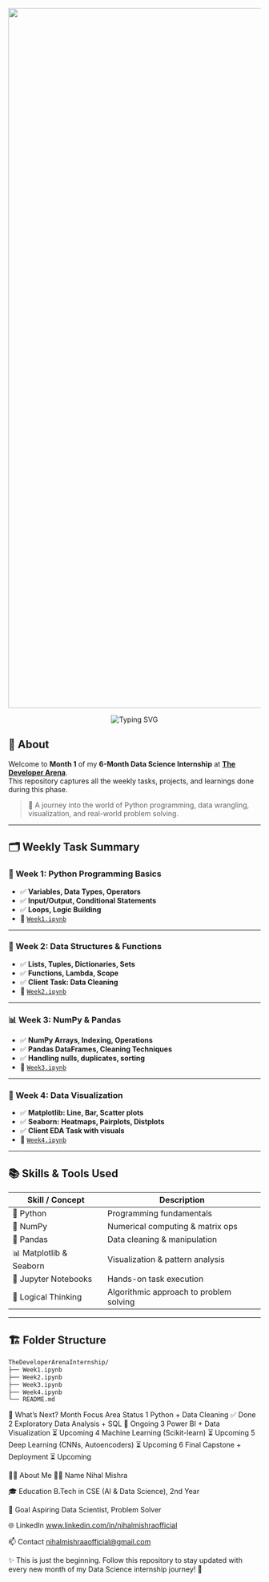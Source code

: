 <p align="center">
  <img src="https://img.shields.io/static/v1?label=THE%20DEVELOPER%20ARENA&message=INTERNSHIP%20%7C%20MONTH%201&color=FFFFFF&labelColor=222222&style=for-the-badge&logo=github&logoColor=white" width="1400" />
</p>


<p align="center">
  <img src="https://readme-typing-svg.demolab.com?font=Poppins&weight=700&size=28&duration=2800&pause=1000&color=00FFFF&background=00000000&center=true&vCenter=true&width=850&lines=Python%20%7C%20Data%20Cleaning%20%7C%20Visualization" alt="Typing SVG" />
</p>



## 📌 About

Welcome to **Month 1** of my **6-Month Data Science Internship** at [**The Developer Arena**](https://thedeveloperarena.tech/).  
This repository captures all the weekly tasks, projects, and learnings done during this phase.

> 🚀 A journey into the world of Python programming, data wrangling, visualization, and real-world problem solving.

---

## 🗂️ Weekly Task Summary

### 📘 Week 1: Python Programming Basics
- ✅ **Variables, Data Types, Operators**
- ✅ **Input/Output, Conditional Statements**
- ✅ **Loops, Logic Building**
- 📁 [`Week1.ipynb`](./Week1.ipynb)

---

### 🧮 Week 2: Data Structures & Functions
- ✅ **Lists, Tuples, Dictionaries, Sets**
- ✅ **Functions, Lambda, Scope**
- ✅ **Client Task: Data Cleaning**
- 📁 [`Week2.ipynb`](./Week2.ipynb)

---

### 📊 Week 3: NumPy & Pandas
- ✅ **NumPy Arrays, Indexing, Operations**
- ✅ **Pandas DataFrames, Cleaning Techniques**
- ✅ **Handling nulls, duplicates, sorting**
- 📁 [`Week3.ipynb`](./Week3.ipynb)

---

### 🎨 Week 4: Data Visualization
- ✅ **Matplotlib: Line, Bar, Scatter plots**
- ✅ **Seaborn: Heatmaps, Pairplots, Distplots**
- ✅ **Client EDA Task with visuals**
- 📁 [`Week4.ipynb`](./Week4.ipynb)

---

## 📚 Skills & Tools Used

| Skill / Concept       | Description                            |
|-----------------------|----------------------------------------|
| 🐍 Python              | Programming fundamentals               |
| 🔢 NumPy              | Numerical computing & matrix ops       |
| 🐼 Pandas             | Data cleaning & manipulation           |
| 📊 Matplotlib & Seaborn | Visualization & pattern analysis       |
| 📂 Jupyter Notebooks   | Hands-on task execution                |
| 🧠 Logical Thinking     | Algorithmic approach to problem solving|

---

## 🏗️ Folder Structure

```bash
TheDeveloperArenaInternship/
├── Week1.ipynb
├── Week2.ipynb
├── Week3.ipynb
├── Week4.ipynb
└── README.md
```
🔭 What’s Next?
Month	Focus Area	Status
1	Python + Data Cleaning	✅ Done
2	Exploratory Data Analysis + SQL	🔄 Ongoing
3	Power BI + Data Visualization	⏳ Upcoming
4	Machine Learning (Scikit-learn)	⏳ Upcoming
5	Deep Learning (CNNs, Autoencoders)	⏳ Upcoming
6	Final Capstone + Deployment	⏳ Upcoming

🙋‍♂️ About Me
👨‍💻 Name	Nihal Mishra

🎓 Education	B.Tech in CSE (AI & Data Science), 2nd Year

🧠 Goal	Aspiring Data Scientist, Problem Solver

🌐 LinkedIn	www.linkedin.com/in/nihalmishraofficial

📫 Contact	nihalmishraaofficial@gmail.com


✨ This is just the beginning. Follow this repository to stay updated with every new month of my Data Science internship journey! 🚀
